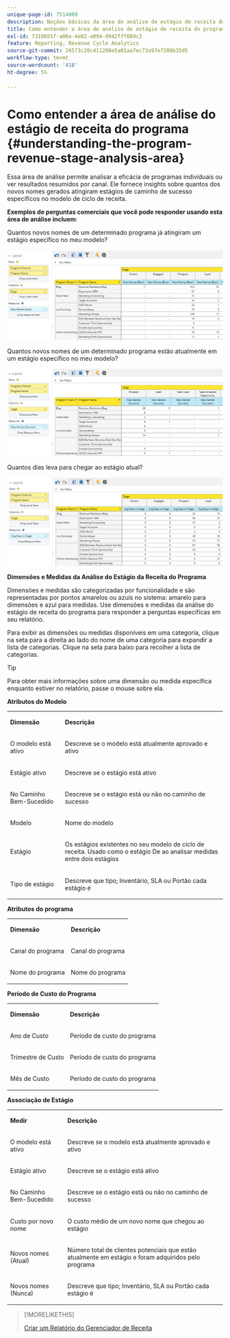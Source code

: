 ```yaml
---
unique-page-id: 7514009
description: Noções básicas da área de análise do estágio de receita do programa - Documentação do Marketo - Documentação do produto
title: Como entender a área de análise do estágio de receita do programa
exl-id: 7310655f-a06e-4e02-a094-d942fff689c3
feature: Reporting, Revenue Cycle Analytics
source-git-commit: 26573c20c411208e5a01aa7ec73a97e7208b35d5
workflow-type: tm+mt
source-wordcount: '418'
ht-degree: 5%

---
```


# Como entender a área de análise do estágio de receita do programa {#understanding-the-program-revenue-stage-analysis-area}

Essa área de análise permite analisar a eficácia de programas individuais ou ver resultados resumidos por canal. Ele fornece insights sobre quantos dos novos nomes gerados atingiram estágios de caminho de sucesso específicos no modelo de ciclo de receita.

**Exemplos de perguntas comerciais que você pode responder usando esta área de análise incluem**:

Quantos novos nomes de um determinado programa já atingiram um estágio específico no meu modelo?

![](assets/one-3.png)

Quantos novos nomes de um determinado programa estão atualmente em um estágio específico no meu modelo?

![](assets/two-3.png)

Quantos dias leva para chegar ao estágio atual?

![](assets/three-3.png)

**Dimensões e Medidas da Análise do Estágio da Receita do Programa**

Dimensões e medidas são categorizadas por funcionalidade e são representadas por pontos amarelos ou azuis no sistema: amarelo para dimensões e azul para medidas. Use dimensões e medidas da análise do estágio de receita do programa para responder a perguntas específicas em seu relatório.

Para exibir as dimensões ou medidas disponíveis em uma categoria, clique na seta para a direita ao lado do nome de uma categoria para expandir a lista de categorias. Clique na seta para baixo para recolher a lista de categorias.

>[!TIP]
>
>Para obter mais informações sobre uma dimensão ou medida específica enquanto estiver no relatório, passe o mouse sobre ela.

**Atributos do Modelo**

<table>
 <tbody>
  <tr>
   <td colspan="1" rowspan="1"><strong>Dimensão</strong></td>
   <td colspan="1" rowspan="1"><p><strong>Descrição</strong></p></td>
  </tr>
  <tr>
   <td colspan="1" rowspan="1"><p>O modelo está ativo</p></td>
   <td colspan="1" rowspan="1"><p>Descreve se o modelo está atualmente aprovado e ativo</p></td>
  </tr>
  <tr>
   <td colspan="1" rowspan="1"><p>Estágio ativo</p></td>
   <td colspan="1" rowspan="1"><p>Descreve se o estágio está ativo</p></td>
  </tr>
  <tr>
   <td colspan="1" rowspan="1"><p>No Caminho Bem-Sucedido</p></td>
   <td colspan="1" rowspan="1"><p>Descreve se o estágio está ou não no caminho de sucesso</p></td>
  </tr>
  <tr>
   <td colspan="1" rowspan="1"><p>Modelo</p></td>
   <td colspan="1" rowspan="1"><p>Nome do modelo</p></td>
  </tr>
  <tr>
   <td colspan="1" rowspan="1"><p>Estágio</p></td>
   <td colspan="1" rowspan="1"><p>Os estágios existentes no seu modelo de ciclo de receita. Usado como o estágio De ao analisar medidas entre dois estágios</p></td>
  </tr>
  <tr>
   <td colspan="1" rowspan="1"><p>Tipo de estágio</p></td>
   <td colspan="1" rowspan="1"><p>Descreve que tipo; Inventário, SLA ou Portão cada estágio é</p></td>
  </tr>
 </tbody>
</table>

**Atributos do programa**

<table>
 <tbody>
  <tr>
   <td colspan="1" rowspan="1"><p><strong>Dimensão</strong></p></td>
   <td colspan="1" rowspan="1"><p><strong>Descrição</strong></p></td>
  </tr>
  <tr>
   <td colspan="1" rowspan="1"><p>Canal do programa</p></td>
   <td colspan="1" rowspan="1"><p>Canal do programa</p></td>
  </tr>
  <tr>
   <td colspan="1" rowspan="1"><p>Nome do programa</p></td>
   <td colspan="1" rowspan="1"><p>Nome do programa</p></td>
  </tr>
 </tbody>
</table>

**Período de Custo do Programa**

<table>
 <tbody>
  <tr>
   <td colspan="1" rowspan="1"><p><strong>Dimensão</strong></p></td>
   <td colspan="1" rowspan="1"><p><strong>Descrição</strong></p></td>
  </tr>
  <tr>
   <td colspan="1" rowspan="1"><p>Ano de Custo</p></td>
   <td colspan="1" rowspan="1"><p>Período de custo do programa</p></td>
  </tr>
  <tr>
   <td colspan="1" rowspan="1"><p>Trimestre de Custo</p></td>
   <td colspan="1" rowspan="1"><p>Período de custo do programa</p></td>
  </tr>
  <tr>
   <td colspan="1" rowspan="1"><p>Mês de Custo</p></td>
   <td colspan="1" rowspan="1"><p>Período de custo do programa</p></td>
  </tr>
 </tbody>
</table>

**Associação de Estágio**

<table>
 <tbody>
  <tr>
   <td colspan="1" rowspan="1"><p><strong>Medir</strong></p></td>
   <td colspan="1" rowspan="1"><p><strong>Descrição</strong></p></td>
  </tr>
  <tr>
   <td colspan="1" rowspan="1"><p>O modelo está ativo</p></td>
   <td colspan="1" rowspan="1"><p>Descreve se o modelo está atualmente aprovado e ativo</p></td>
  </tr>
  <tr>
   <td colspan="1" rowspan="1"><p>Estágio ativo</p></td>
   <td colspan="1" rowspan="1"><p>Descreve se o estágio está ativo</p></td>
  </tr>
  <tr>
   <td colspan="1" rowspan="1"><p>No Caminho Bem-Sucedido</p></td>
   <td colspan="1" rowspan="1"><p>Descreve se o estágio está ou não no caminho de sucesso</p></td>
  </tr>
  <tr>
   <td colspan="1" rowspan="1"><p>Custo por novo nome</p></td>
   <td colspan="1" rowspan="1"><p>O custo médio de um novo nome que chegou ao estágio</p></td>
  </tr>
  <tr>
   <td colspan="1" rowspan="1"><p>Novos nomes (Atual)</p></td>
   <td colspan="1" rowspan="1"><p>Número total de clientes potenciais que estão atualmente em estágio e foram adquiridos pelo programa</p></td>
  </tr>
  <tr>
   <td colspan="1" rowspan="1"><p>Novos nomes (Nunca)</p></td>
   <td colspan="1" rowspan="1"><p>Descreve que tipo; Inventário, SLA ou Portão cada estágio é</p></td>
  </tr>
 </tbody>
</table>

>[!MORELIKETHIS]
>
>[Criar um Relatório do Gerenciador de Receita](/help/marketo/product-docs/reporting/revenue-cycle-analytics/revenue-explorer/create-a-revenue-explorer-report.md)
